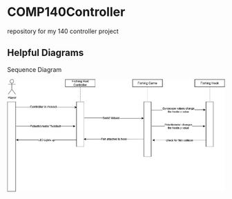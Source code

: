 # COMP140Controller
repository for my 140 controller project

## Helpful Diagrams

Sequence Diagram

![](https://github.com/JBroughton2/COMP140Controller/blob/master/Sequence%20Diagram%20-%20140.png)
